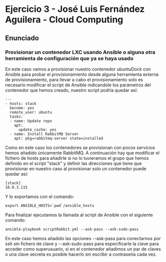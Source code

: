 # Ejercicio 3 - José Luis Fernández Aguilera - Cloud Computing
## Enunciado
### Provisionar un contenedor LXC usando Ansible o alguna otra herramienta de configuración que ya se haya usado

En este caso vamos a provisionar nuestro contenedor ubuntuDock con Ansible para probar el provisionamiento desde alguna herramienta externa de provisionamiento, para llevar a cabo el provisionamiento solo es necesario modificar el script de Ansible indicandole los parámetros del contenedor que hemos creado, nuestro script podría quedar así:

```
---
- hosts: stack
  become: yes
  remote_user: ubuntu
  tasks:
  - name: Update repo
    apt: 
      update_cache: yes
  - name: Install RabbitMQ Server
    apt: pkg=rabbitmq-server state=installed
```
Como en este caso los contenedores se provisionan con pocos servicios hemos añadido únicamente RabbitMQ.
A continuación hay que modificar el fichero de hosts para añadirle si no lo tuvieramos el grupo que hemos definido en el script "stack" y definir las direcciones que tiene que provisionar en nuestro caso al provisionar solo un contenedor puede quedar así:
```
[stack]
10.0.3.115
```
Y lo exportamos con el comando:
```
export ANSIBLE_HOSTS=`pwd`/ansible_hosts
```

Para finalizar ejecutamos la llamada al script de Ansible con el siguiente comando:
```
ansible-playbook scriptRabbit.yml --ask-pass --ask-sudo-pass
```
En este caso hemos añadido las opciones --ask-pass para conectarnos por ssh sin fichero de clave y --ask-sudo-pass para especificarle la clave para acceder como superusuario, si en el contenedor añadimos un par de claves o una clave secreta es posible hacerlo sin escribir a contraseña cada vez.
